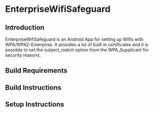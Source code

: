 # EnterpriseWifiSafeguard

## Introduction
EnterpriseWifiSafeguard is an Android App for setting up Wifis with WPA/WPA2-Enterprise. It provides a lot of built in certificates and it is possible to set the
subject_match option from the WPA_Supplicant for security reasons. 

## Build Requirements

## Build Instructions

## Setup Instructions
